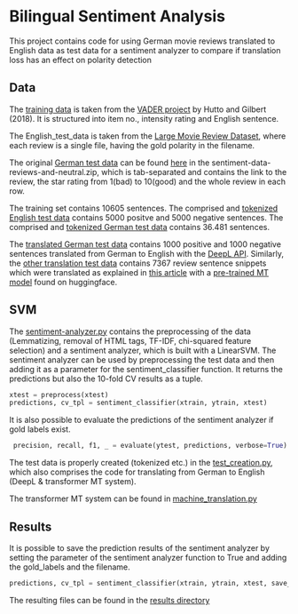 # Bilingual Sentiment Analysis

This project contains code for using German movie reviews translated to English data as test data for a sentiment analyzer to compare if translation loss has an effect on polarity detection

## Data
The [training data](https://github.com/sarahackerschewski/sentiment-translation-loss/blob/main/data/training_movie_reviews.txt) is taken from the [VADER project](https://github.com/cjhutto/vaderSentiment/tree/master/additional_resources) by Hutto and Gilbert (2018). It is structured into item no., intensity rating and English sentence.

The English_test_data is taken from the [Large Movie Review Dataset](http://ai.stanford.edu/~amaas/data/sentiment/), where each review is a single file, having the gold polarity in the filename.

The original [German test data](https://github.com/sarahackerschewski/sentiment-translation-loss/blob/main/data/test_movie_reviews_german.tsv) can be found [here](https://zenodo.org/record/3693810/#.Yg1DpN_MLDd) in the sentiment-data-reviews-and-neutral.zip, which is tab-separated and contains the link to the review, the star rating from 1(bad) to 10(good) and the whole review in each row.

The training set contains 10605 sentences. The comprised and [tokenized English test data](https://github.com/sarahackerschewski/sentiment-translation-loss/blob/main/data/test_movie_reviews_english_tokenized.csv) contains 5000 positve and 5000 negative sentences. The comprised and [tokenized German test data](https://github.com/sarahackerschewski/sentiment-translation-loss/blob/main/data/test_movie_reviews_german_tokenized.csv) contains 36.481 sentences.

The [translated German test data](https://github.com/sarahackerschewski/sentiment-translation-loss/blob/main/data/translated_german_test_data.csv) contains 1000 positive and 1000 negative sentences translated from German to English with the [DeepL API](https://www.deepl.com/pro-api?cta=menu-pro-api). Similarly, the [other translation test data](https://github.com/sarahackerschewski/sentiment-translation-loss/blob/main/data/other_translated_german_test_data.csv) contains 7367 review sentence snippets which were translated as explained in [this article](https://towardsdatascience.com/machine-translation-with-transformers-using-pytorch-f121fe0ad97b) with a [pre-trained MT model](https://huggingface.co/Helsinki-NLP/opus-mt-de-en) found on huggingface.

## SVM
The [sentiment-analyzer.py](https://github.com/sarahackerschewski/sentiment-translation-loss/blob/main/src/sentiment-analysis.py) contains the preprocessing of the data (Lemmatizing, removal of HTML tags, TF-IDF, chi-squared feature selection) and a sentiment analyzer, which is built with a LinearSVM. The sentiment analyzer can be used by preprocessing the test data and then adding it as a parameter for the sentiment_classifier function. It returns the predictions but also the 10-fold CV results as a tuple.
```python
xtest = preprocess(xtest)
predictions, cv_tpl = sentiment_classifier(xtrain, ytrain, xtest)
```
It is also possible to evaluate the predictions of the sentiment analyzer if gold labels exist. 
```python
 precision, recall, f1, _ = evaluate(ytest, predictions, verbose=True)
```

The test data is properly created (tokenized etc.) in the [test_creation.py](https://github.com/sarahackerschewski/sentiment-translation-loss/blob/main/src/test_data_creation.py), which also comprises the code for translating from German to English (DeepL & transformer MT system).

The transformer MT system can be found in [machine_translation.py](https://github.com/sarahackerschewski/sentiment-translation-loss/blob/main/src/machine_translation.py)

## Results
It is possible to save the prediction results of the sentiment analyzer by setting the parameter of the sentiment analyzer function to True and adding the gold_labels and the filename. 
```python
predictions, cv_tpl = sentiment_classifier(xtrain, ytrain, xtest, save_pred=True, y_test=ytest, filename="de-en")
```
The resulting files can be found in the [results directory](https://github.com/sarahackerschewski/sentiment-translation-loss/tree/main/results)
